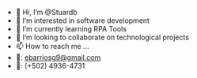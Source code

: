 - 👋 Hi, I’m @Stuardb
- 👀 I’m interested in software development
- 🌱 I’m currently learning RPA Tools
- 💞️ I’m looking to collaborate on technological projects
- 📫 How to reach me ...
- 📩: ebarriosg9@gmail.com
- 📲: (+502) 4936-4731

<!---
Stuardb/Stuardb is a ✨ special ✨ repository because its `README.md` (this file) appears on your GitHub profile.
You can click the Preview link to take a look at your changes.
--->
